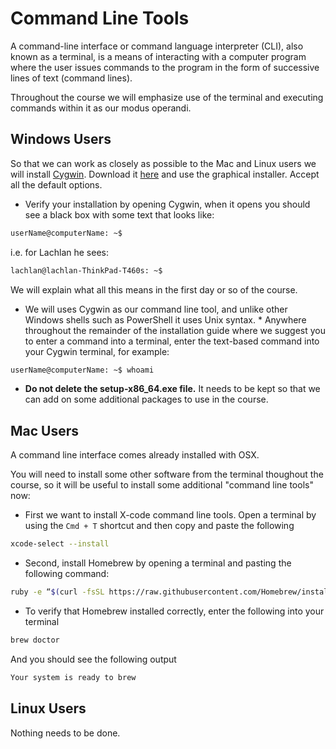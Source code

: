 # Command Line Tools

A command-line interface or command language interpreter (CLI), also known as a terminal, is a means of interacting with a computer program where the user issues commands to the program in the form of successive lines of text (command lines).

Throughout the course we will emphasize use of the terminal and executing commands within it as our modus operandi.

## Windows Users

So that we can work as closely as possible to the Mac and Linux users we will install [Cygwin](https://www.cygwin.com/).
Download it [here](https://cygwin.com/install.html) and use the graphical installer. Accept all the default options.

* Verify your installation by opening Cygwin, when it opens you should see a black box with some text that looks like:
```bash
userName@computerName: ~$
```
i.e. for Lachlan he sees:
```bash
lachlan@lachlan-ThinkPad-T460s: ~$
```
We will explain what all this means in the first day or so of the course.

* We will uses Cygwin as our command line tool, and unlike other Windows shells such as PowerShell it uses Unix syntax.
        * Anywhere throughout the remainder of the installation guide where we suggest you to enter a command into a terminal, enter the text-based command into your Cygwin terminal, for example:

```bash
userName@computerName: ~$ whoami
```

* **Do not delete the setup-x86_64.exe file.** It needs to be kept so that we can add on some additional packages to use in the course.


## Mac Users

A command line interface comes already installed with OSX.

You will need to install some other software from the terminal thoughout the course, so it will be useful to install some additional "command line tools" now:

* First we want to install X-code command line tools. Open a terminal by using the `Cmd + T` shortcut and then copy and paste the following

```bash
xcode-select --install
```

* Second,  install Homebrew by opening a terminal and pasting the following command:

```bash
ruby -e “$(curl -fsSL https://raw.githubusercontent.com/Homebrew/install/master/install)”
```

* To verify that Homebrew installed correctly, enter the following into your terminal
```bash
brew doctor
```
And you should see the following output
```bash
Your system is ready to brew
```

## Linux Users

Nothing needs to be done.
